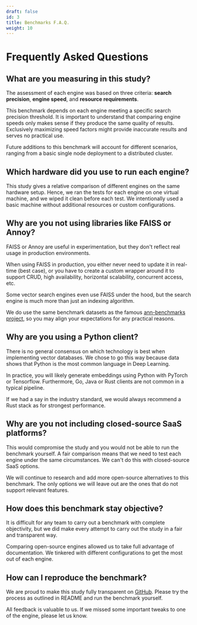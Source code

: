 ```yaml
---
draft: false
id: 3
title: Benchmarks F.A.Q.
weight: 10
---
```


# Frequently Asked Questions 

## What are you measuring in this study?

The assessment of each engine was based on three criteria: **search precision**, **engine speed**, and **resource requirements**.

This benchmark depends on each engine meeting a specific search precision threshold. It is important to understand that comparing engine speeds only makes sense if they produce the same quality of results. Exclusively maximizing speed factors might provide inaccurate results and serves no practical use.

Future additions to this benchmark will account for different scenarios, ranging from a basic single node deployment to a distributed cluster.

## Which hardware did you use to run each engine?

This study gives a relative comparison of different engines on the same hardware setup. Hence, we ran the tests for each engine on one virtual machine, and we wiped it clean before each test. We intentionally used a basic machine without additional resources or custom configurations.

## Why are you not using libraries like FAISS or Annoy?

FAISS or Annoy are useful in experimentation, but they don't reflect real usage in production environments.

When using FAISS in production, you either never need to update it in real-time (best case), or you have to create a custom wrapper around it to support CRUD, high availability, horizontal scalability, concurrent access, etc.

Some vector search engines even use FAISS under the hood, but the search engine is much more than just an indexing algorithm.

We do use the same benchmark datasets as the famous [ann-benchmarks project](https://github.com/erikbern/ann-benchmarks), so you may align your expectations for any practical reasons. 

## Why are you using a Python client?

There is no general consensus on which technology is best when implementing vector databases. We chose to go this way because data shows that Python is the most common language in Deep Learning.

In practice, you will likely generate embeddings using Python with PyTorch or Tensorflow. Furthermore, Go, Java or Rust clients are not common in a typical pipeline.

If we had a say in the industry standard, we would always recommend a Rust stack as for strongest performance.

## Why are you not including closed-source SaaS platforms?

This would compromise the study and you would not be able to run the benchmark yourself. A fair comparison means that we need to test each engine under the same circumstances. We can't do this with closed-source SaaS options.

We will continue to research and add more open-source alternatives to this benchmark. The only options we will leave out are the ones that do not support relevant features.

## How does this benchmark stay objective?

It is difficult for any team to carry out a benchmark with complete objectivity, but we did make every attempt to carry out the study in a fair and transparent way.

Comparing open-source engines allowed us to take full advantage of documentation. We tinkered with different configurations to get the most out of each engine. 

## How can I reproduce the benchmark?

We are proud to make this study fully transparent on [GitHub](https://github.com/qdrant/vector-db-benchmark). Please try the process as outlined in README and run the benchmark yourself. 

All feedback is valuable to us. If we missed some important tweaks to one of the engine, please let us know. 
